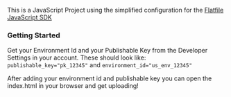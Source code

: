 This is a JavaScript Project using the simplified configuration for the [Flatfile JavaScript SDK](https://flatfile.com/docs/apps/embedding/javascript/guide)

### Getting Started
Get your Environment Id and your Publishable Key from the Developer Settings in your account. These should look like:
`publishable_key="pk_12345"`
and
`environment_id="us_env_12345"`

After adding your environment id and publishable key you can open the index.html in your browser and get uploading!

